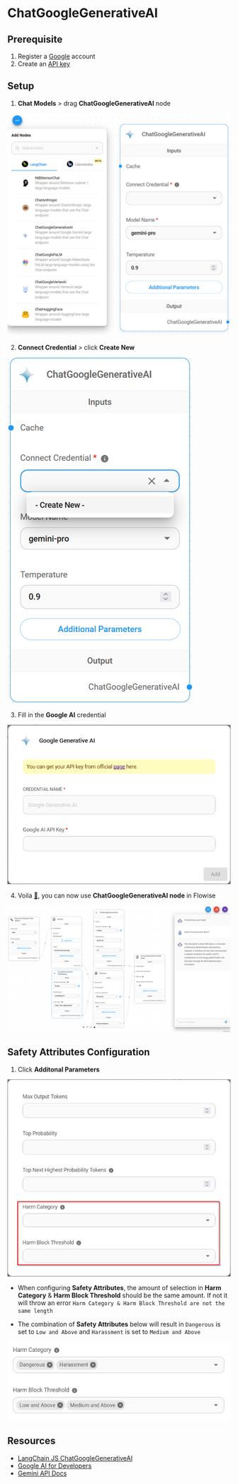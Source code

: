 # ChatGoogleGenerativeAI

## Prerequisite

1. Register a [Google](https://accounts.google.com/InteractiveLogin) account
2. Create an [API key](https://aistudio.google.com/app/apikey)

## Setup

1. **Chat Models** > drag **ChatGoogleGenerativeAI** node

![1](images/1.png)

2. **Connect Credential** > click **Create New**

![2](images/2.png)

3. Fill in the **Google AI** credential

![3](images/3.png)

4. Voila [🎉](https://emojipedia.org/party-popper/), you can now use **ChatGoogleGenerativeAI node** in Flowise

![4](images/4.png)

## Safety Attributes Configuration

1. Click **Additonal Parameters**

![5](images/5.png)
* When configuring **Safety Attributes**, the amount of selection in **Harm Category** & **Harm Block Threshold** should be the same amount. If not it will throw an error `Harm Category & Harm Block Threshold are not the same length`

* The combination of **Safety Attributes** below will result in `Dangerous` is set to `Low and Above` and `Harassment` is set to `Medium and Above`

![6](images/6.png)
## Resources

* [LangChain JS ChatGoogleGenerativeAI](https://js.langchain.com/docs/integrations/chat/google_generativeai)
* [Google AI for Developers](https://ai.google.dev/)
* [Gemini API Docs](https://ai.google.dev/docs)